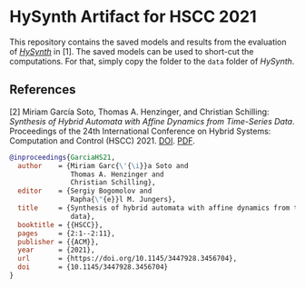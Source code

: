 # HySynth Artifact for HSCC 2021

This repository contains the saved models and results from the evaluation of [*HySynth*](https://github.com/HySynth/HySynth) in [1].
The saved models can be used to short-cut the computations.
For that, simply copy the folder to the `data` folder of *HySynth*.


## References

[2] Miriam García Soto, Thomas A. Henzinger, and Christian Schilling:
*Synthesis of Hybrid Automata with Affine Dynamics from Time-Series Data*.
Proceedings of the 24th International Conference on Hybrid Systems: Computation
and Control (HSCC) 2021.
[DOI](https://doi.org/10.1145/3447928.3456704).
[PDF](https://research-explorer.app.ist.ac.at/record/9200).

```bibtex
@inproceedings{GarciaHS21,
  author    = {Miriam Garc{\'{\i}}a Soto and
               Thomas A. Henzinger and
               Christian Schilling},
  editor    = {Sergiy Bogomolov and
               Rapha{\"{e}}l M. Jungers},
  title     = {Synthesis of hybrid automata with affine dynamics from time-series
               data},
  booktitle = {{HSCC}},
  pages     = {2:1--2:11},
  publisher = {{ACM}},
  year      = {2021},
  url       = {https://doi.org/10.1145/3447928.3456704},
  doi       = {10.1145/3447928.3456704}
}
```
